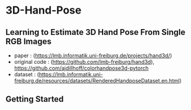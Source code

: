 # 3D-Hand-Pose

## Learning to Estimate 3D Hand Pose From Single RGB Images 
- paper : (https://lmb.informatik.uni-freiburg.de/projects/hand3d/)
- original code : (https://github.com/lmb-freiburg/hand3d), https://github.com/ajdillhoff/colorhandpose3d-pytorch
- dataset : (https://lmb.informatik.uni-freiburg.de/resources/datasets/RenderedHandposeDataset.en.html)  


## Getting Started

